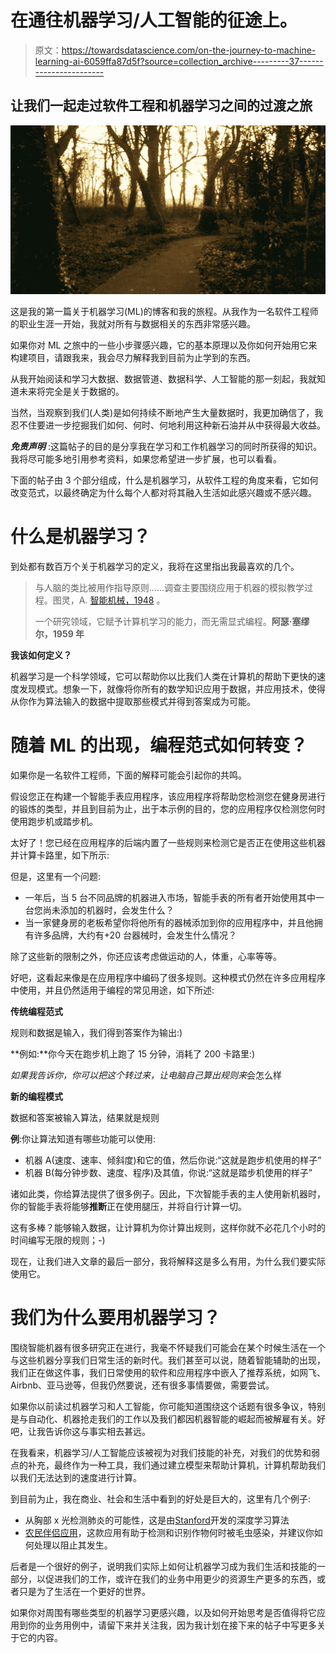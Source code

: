 # 在通往机器学习/人工智能的征途上。

> 原文：<https://towardsdatascience.com/on-the-journey-to-machine-learning-ai-6059ffa87d5f?source=collection_archive---------37----------------------->

## 让我们一起走过软件工程和机器学习之间的过渡之旅

![](img/eb9916ddb89607c0c7755c93c2210937.png)

这是我的第一篇关于机器学习(ML)的博客和我的旅程。从我作为一名软件工程师的职业生涯一开始，我就对所有与数据相关的东西非常感兴趣。

如果你对 ML 之旅中的一些小步骤感兴趣，它的基本原理以及你如何开始用它来构建项目，请跟我来，我会尽力解释我到目前为止学到的东西。

从我开始阅读和学习大数据、数据管道、数据科学、人工智能的那一刻起，我就知道未来将完全是关于数据的。

当然，当观察到我们(人类)是如何持续不断地产生大量数据时，我更加确信了，我忍不住要进一步挖掘我们如何、何时、何地利用这种新石油并从中获得最大收益。

***免责声明*** :这篇帖子的目的是分享我在学习和工作机器学习的同时所获得的知识。我将尽可能多地引用参考资料，如果您希望进一步扩展，也可以看看。

下面的帖子由 3 个部分组成，什么是机器学习，从软件工程的角度来看，它如何改变范式，以最终确定为什么每个人都对将其融入生活如此感兴趣或不感兴趣。

# **什么是机器学习？**

到处都有数百万个关于机器学习的定义，我将在这里指出我最喜欢的几个。

> 与人脑的类比被用作指导原则……调查主要围绕应用于机器的模拟教学过程。图灵，A. [智能机械，1948](https://storage.googleapis.com/laurau_blog/intelligent_machinery_turing.pdf) 。
> 
> 一个研究领域，它赋予计算机学习的能力，而无需显式编程。**阿瑟·塞缪尔，1959 年**

**我该如何定义？**

机器学习是一个科学领域，它可以帮助你以比我们人类在计算机的帮助下更快的速度发现模式。想象一下，就像将你所有的数学知识应用于数据，并应用技术，使得从你作为算法输入的数据中提取那些模式并得到答案成为可能。

# **随着 ML 的出现，编程范式如何转变？**

如果你是一名软件工程师，下面的解释可能会引起你的共鸣。

假设您正在构建一个智能手表应用程序，该应用程序将帮助您检测您在健身房进行的锻炼的类型，并且到目前为止，出于本示例的目的，您的应用程序仅检测您何时使用跑步机或踏步机。

太好了！您已经在应用程序的后端内置了一些规则来检测它是否正在使用这些机器并计算卡路里，如下所示:

但是，这里有一个问题:

*   一年后，当 5 台不同品牌的机器进入市场，智能手表的所有者开始使用其中一台您尚未添加的机器时，会发生什么？
*   当一家健身房的老板希望你将他所有的器械添加到你的应用程序中，并且他拥有许多品牌，大约有+20 台器械时，会发生什么情况？

除了这些新的限制之外，你还应该考虑做运动的人，体重，心率等等。

好吧，这看起来像是在应用程序中编码了很多规则。这种模式仍然在许多应用程序中使用，并且仍然适用于编程的常见用途，如下所述:

**传统编程范式**

规则和数据是输入，我们得到答案作为输出:)

**例如:**你今天在跑步机上跑了 15 分钟，消耗了 200 卡路里:)

*如果我告诉你，你可以把这个转过来，让电脑自己算出规则来*会怎么样

**新的编程模式**

数据和答案被输入算法，结果就是规则

**例**:你让算法知道有哪些功能可以使用:

*   机器 A(速度、速率、倾斜度)和它的值，然后你说:“这就是跑步机使用的样子”
*   机器 B(每分钟步数、速度、程序)及其值，你说:“这就是踏步机使用的样子”

诸如此类，你给算法提供了很多例子。因此，下次智能手表的主人使用新机器时，你的智能手表将能够**推断**正在使用腿压，并将自行计算一切。

这有多棒？能够输入数据，让计算机为你计算出规则，这样你就不必花几个小时的时间编写无限的规则；-)

现在，让我们进入文章的最后一部分，我将解释这是多么有用，为什么我们要实际使用它。

# **我们为什么要用机器学习？**

围绕智能机器有很多研究正在进行，我毫不怀疑我们可能会在某个时候生活在一个与这些机器分享我们日常生活的新时代。我们甚至可以说，随着智能辅助的出现，我们正在做这件事，我们日常使用的软件和应用程序中嵌入了推荐系统，如网飞、Airbnb、亚马逊等，但我仍然要说，还有很多事情要做，需要尝试。

如果你以前读过机器学习和人工智能，你可能知道围绕这个话题有很多争议，特别是与自动化、机器抢走我们的工作以及我们都因机器智能的崛起而被解雇有关。好吧，让我告诉你这与事实相去甚远。

在我看来，机器学习/人工智能应该被视为对我们技能的补充，对我们的优势和弱点的补充，最终作为一种工具，我们通过建立模型来帮助计算机，计算机帮助我们以我们无法达到的速度进行计算。

到目前为止，我在商业、社会和生活中看到的好处是巨大的，这里有几个例子:

*   从胸部 x 光检测肺炎的可能性，这是由[Stanford](https://stanfordmlgroup.github.io/projects/chexnet/)开发的深度学习算法
*   [农民伴侣应用](https://blog.google/technology/ai/machine-learning-meets-african-agriculture/)，这款应用有助于检测和识别作物何时被毛虫感染，并建议你如何处理以阻止其发生。

后者是一个很好的例子，说明我们实际上如何让机器学习成为我们生活和技能的一部分，以促进我们的工作，或许在我们的业务中用更少的资源生产更多的东西，或者只是为了生活在一个更好的世界。

如果你对周围有哪些类型的机器学习更感兴趣，以及如何开始思考是否值得将它应用到你的业务用例中，请留下来并关注我，因为我计划在接下来的帖子中写更多关于它的内容。